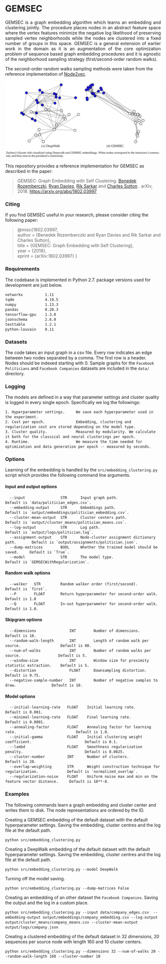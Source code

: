 GEMSEC
============================================
<p align="justify">
GEMSEC is a graph embedding algorithm which learns an embedding and clustering jointly. The procedure places nodes in an abstract feature space where the vertex features minimize the negative log likelihood of preserving sampled vertex neighborhoods while the nodes are clustered into a fixed number of groups in this space. GEMSEC is a general extension of earlier work in the domain as it is an augmentation of the core optimization problem of sequence based graph embedding procedures and it is agnostic of the neighborhood sampling strategy (first/second-order random walks).
  
The second-order random walks sampling methods were taken from the reference implementation of [Node2vec](https://github.com/aditya-grover/node2vec).
</p>
<p align="center">
  <img width="700" src="gemsec.jpeg">
</p>

This repository provides a reference implementation for GEMSEC as described in the paper:
> GEMSEC: Graph Embedding with Self Clustering.
> [Benedek Rozemberczki](http://homepages.inf.ed.ac.uk/s1668259/), [Ryan Davies](https://www.inf.ed.ac.uk/people/students/Ryan_Davies.html), [Rik Sarkar](https://homepages.inf.ed.ac.uk/rsarkar/) and [Charles Sutton](http://homepages.inf.ed.ac.uk/csutton/) .
> arXiv, 2018.
>https://arxiv.org/abs/1802.03997

### Citing

If you find GEMSEC useful in your research, please consider citing the following paper:

>@misc{1802.03997,    
       author = {Benedek Rozemberczki and Ryan Davies and Rik Sarkar and Charles Sutton},    
       title = {GEMSEC: Graph Embedding with Self Clustering},   
       year = {2018},    
       eprint = {arXiv:1802.03997}
       }

### Requirements

The codebase is implemented in Python 2.7.
package versions used for development are just below.
```
networkx          1.11
tqdm              4.19.5
numpy             1.13.3
pandas            0.20.3
tensorflow-gpu    1.3.0
jsonschema        2.6.0
texttable         1.2.1
python-louvain    0.11
```

### Datasets

The code takes an input graph in a csv file. Every row indicates an edge between two nodes separated by a comma. The first row is a header. Nodes should be indexed starting with 0. Sample graphs for the `Facebook Politicians` and `Facebook Companies` datasets are included in the  `data/` directory.

### Logging

The models are defined in a way that parameter settings and cluster quality is logged in every single epoch. Specifically we log the followings:

```
1. Hyperparameter settings.     We save each hyperparameter used in the experiment.
2. Cost per epoch.              Embedding, clustering and regularization cost are stored depending on the model type.
3. Cluster quality.             Measured by modularity. We calculate it both for the classical and neural clusterings per epoch.
4. Runtime.                     We measure the time needed for optimization and data generation per epoch -- measured by seconds.
```

### Options

Learning of the embedding is handled by the `src/embedding_clustering.py` script which provides the following command line arguments.

#### Input and output options

```
  --input                STR      Input graph path.                              Default is `data/politician_edges.csv`.
  --embedding-output     STR      Embeddings path.                               Default is `output/embeddings/politician_embedding.csv`.
  --cluster-mean-output  STR      Cluster centers path.                          Default is `output/cluster_means/politician_means.csv`.
  --log-output           STR      Log path.                                      Default is `output/logs/politician.log`.
  --assignment-output    STR      Node-cluster assignment dictionary path.       Default is `output/assignments/politician.json`.
  --dump-matrices        BOOL     Whether the trained model should be saved.     Default is `True`.
  --model                STR      The model type.                                Default is `GEMSECWithRegularization`.
```


#### Random walk options

```
  --walker   STR         Random walker order (first/second).              Default is `first`.
  --P        FLOAT       Return hyperparameter for second-order walk.     Default is 1.0
  --Q        FLOAT       In-out hyperparameter for second-order walk.     Default is 1.0.
```

#### Skipgram options

```
  --dimensions               INT        Number of dimensions.                              Default is 16.
  --random-walk-length       INT        Length of random walk per source.                  Default is 80.
  --num-of-walks             INT        Number of random walks per source.                 Default is 5.
  --window-size              INT        Window size for proximity statistic extraction.    Default is 5.
  --distortion               FLOAT      Downsampling distortion.                           Default is 0.75.
  --negative-sample-number   INT        Number of negative samples to draw.                Default is 10.
```

#### Model options

```
  --initial-learning-rate   FLOAT    Initial learning rate.                                        Default is 0.001.
  --minimal-learning-rate   FLOAT    Final learning rate.                                          Default is 0.0001.
  --annealing-factor        FLOAT    Annealing factor for learning rate.                           Default is 1.0.
  --initial-gamma           FLOAT    Initial clustering weight coefficient.                        Default is 0.1.
  --lambd                   FLOAT    Smoothness regularization penalty.                            Default is 0.0625.
  --cluster-number          INT      Number of clusters.                                           Default is 20.
  --overlap-weighting       STR      Weight construction technique for regularization.             Default is `normalized_overlap`.
  --regularization-noise    FLOAT    Uniform noise max and min on the feature vector distance.     Default is 10**-8.
```

### Examples

The following commands learn a graph embedding and cluster center and writes them to disk. The node representations are ordered by the ID.

Creating a GEMSEC embedding of the default dataset with the default hyperparameter settings. Saving the embedding, cluster centres and the log file at the default path.

```
python src/embedding_clustering.py
```
Creating a DeepWalk embedding of the default dataset with the default hyperparameter settings. Saving the embedding, cluster centres and the log file at the default path.

```
python src/embedding_clustering.py --model DeepWalk
```

Turning off the model saving.

```
python src/embedding_clustering.py --dump-matrices False
```

Creating an embedding of an other dataset the `Facebook Companies`. Saving the output and the log in a custom place.

```
python src/embedding_clustering.py --input data/company_edges.csv  --embedding-output output/embeddings/company_embedding.csv --log-output output/cluster_means/company_means.csv --cluster-mean-output output/logs/company.json
```

Creating a clustered embedding of the default dataset in 32 dimensions, 20 sequences per source node with length 160 and 10 cluster centers.

```
python src/embedding_clustering.py --dimensions 32 --num-of-walks 20 --random-walk-length 160 --cluster-number 10
```
